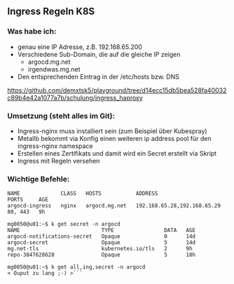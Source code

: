 ## Ingress Regeln K8S
  
### Was habe ich:
  
- genau eine IP Adresse, z.B. 192.168.65.200
- Verschiedene Sub-Domain, die auf die gleiche IP zeigen
    - argocd.mg.net
    - irgendwas.mg.net
- Den entsprechenden Eintrag in der /etc/hosts bzw. DNS
  
  
https://github.com/demxtsk5/playground/tree/d14ecc15db5bea528fa40032c89b4e42a1077a7b/schulung/ingress_haproxy
  
### Umsetzung (steht alles im Git):
  
- Ingress-nginx muss installiert sein (zum Beispiel über Kubespray)
- Metallb bekommt via Konfig einen weiteren ip address pool für den ingress-nginx namespace
- Erstellen eines Zertifikats und damit wird ein Secret erstellt via Skript
- Ingress mit Regeln versehen 
  
### Wichtige Befehle:
  
``` mg0050@u01:~$ k get ing -n argocd
NAME             CLASS   HOSTS           ADDRESS                       PORTS     AGE
argocd-ingress   nginx   argocd.mg.net   192.168.65.28,192.168.65.29   80, 443   9h

mg0050@u01:~$ k get secret -n argocd
NAME                          TYPE                DATA   AGE
argocd-notifications-secret   Opaque              0      14d
argocd-secret                 Opaque              5      14d
mg.net-tls                    kubernetes.io/tls   2      9h
repo-3847628628               Opaque              5      18h

mg0050@u01:~$ k get all,ing,secret -n argocd
< Ouput zu lang ;-) >```
